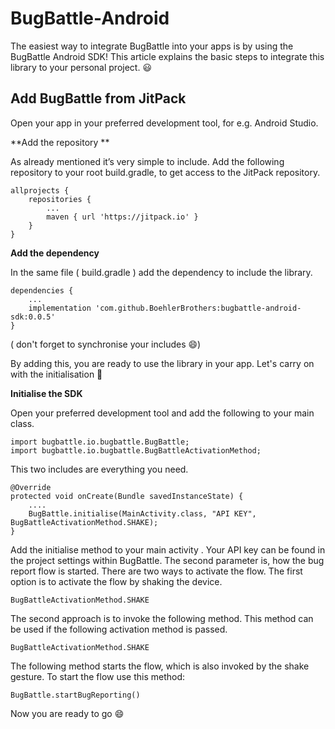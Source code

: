 # BugBattle-Android

The easiest way to integrate BugBattle into your apps is by using the BugBattle Android SDK! This article explains the basic steps to integrate this library to your personal project. 😃

## Add BugBattle from JitPack
Open your app in your preferred  development tool, for e.g. Android Studio.

**Add the repository **

As already mentioned  it’s very simple to include. Add the following repository to your root build.gradle, to get access to the JitPack repository.
```
allprojects {
    repositories {
        ...
        maven { url 'https://jitpack.io' }
    }
}
```

**Add the dependency**

In the same file ( build.gradle ) add the dependency to include the library. 
```
dependencies {
    ...
    implementation 'com.github.BoehlerBrothers:bugbattle-android-sdk:0.0.5'
}
```
( don't forget to synchronise your includes 😄)

By adding this, you are ready to use the library in your app. Let's carry on with the initialisation 🎉


**Initialise the SDK**

Open your preferred development tool and add the following to your main class.

```
import bugbattle.io.bugbattle.BugBattle;  
import bugbattle.io.bugbattle.BugBattleActivationMethod; 
```
This two includes are everything you need.
```
@Override      
protected void onCreate(Bundle savedInstanceState) {          
    .... 
    BugBattle.initialise(MainActivity.class, "API KEY", BugBattleActivationMethod.SHAKE);            
} 
```
Add the initialise method to your main activity . Your API key can be found in the project settings within BugBattle. The second parameter is, how the bug report flow is started. There are two ways to activate the flow. The first option is to activate the flow by shaking the device. 
```
BugBattleActivationMethod.SHAKE
```
The second approach is to invoke the following method. This method can be used if the following activation method is passed.
```
BugBattleActivationMethod.SHAKE
```
The following method starts the flow, which is also invoked by the shake gesture. To start the flow use this method:
```
BugBattle.startBugReporting()
```
Now you are ready to go 😄

